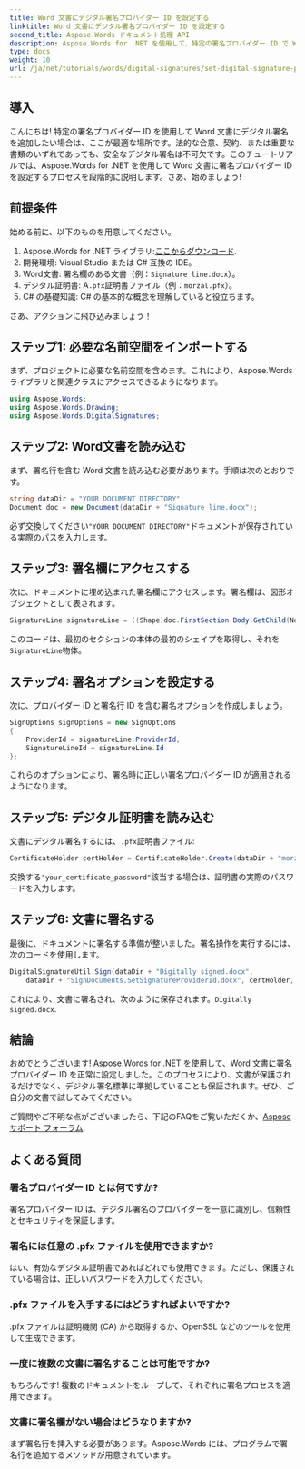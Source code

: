 ```yaml
---
title: Word 文書にデジタル署名プロバイダー ID を設定する
linktitle: Word 文書にデジタル署名プロバイダー ID を設定する
second_title: Aspose.Words ドキュメント処理 API
description: Aspose.Words for .NET を使用して、特定の署名プロバイダー ID で Word 文書にデジタル署名を安全に追加する方法を学びます。
type: docs
weight: 10
url: /ja/net/tutorials/words/digital-signatures/set-digital-signature-provider-id/
---
```

## 導入

こんにちは! 特定の署名プロバイダー ID を使用して Word 文書にデジタル署名を追加したい場合は、ここが最適な場所です。法的な合意、契約、または重要な書類のいずれであっても、安全なデジタル署名は不可欠です。このチュートリアルでは、Aspose.Words for .NET を使用して Word 文書に署名プロバイダー ID を設定するプロセスを段階的に説明します。さあ、始めましょう!

## 前提条件

始める前に、以下のものを用意してください。

1.  Aspose.Words for .NET ライブラリ:[ここからダウンロード](https://releases.aspose.com/words/net/).
2. 開発環境: Visual Studio または C# 互換の IDE。
3.  Word文書: 署名欄のある文書（例：`Signature line.docx`）。
4. デジタル証明書: A`.pfx`証明書ファイル（例：`morzal.pfx`）。
5. C# の基礎知識: C# の基本的な概念を理解していると役立ちます。

さあ、アクションに飛び込みましょう！

## ステップ1: 必要な名前空間をインポートする

まず、プロジェクトに必要な名前空間を含めます。これにより、Aspose.Words ライブラリと関連クラスにアクセスできるようになります。

```csharp
using Aspose.Words;
using Aspose.Words.Drawing;
using Aspose.Words.DigitalSignatures;
```

## ステップ2: Word文書を読み込む

まず、署名行を含む Word 文書を読み込む必要があります。手順は次のとおりです。

```csharp
string dataDir = "YOUR DOCUMENT DIRECTORY";
Document doc = new Document(dataDir + "Signature line.docx");
```

必ず交換してください`"YOUR DOCUMENT DIRECTORY"`ドキュメントが保存されている実際のパスを入力します。

## ステップ3: 署名欄にアクセスする

次に、ドキュメントに埋め込まれた署名欄にアクセスします。署名欄は、図形オブジェクトとして表されます。

```csharp
SignatureLine signatureLine = ((Shape)doc.FirstSection.Body.GetChild(NodeType.Shape, 0, true)).SignatureLine;
```

このコードは、最初のセクションの本体の最初のシェイプを取得し、それを`SignatureLine`物体。

## ステップ4: 署名オプションを設定する

次に、プロバイダー ID と署名行 ID を含む署名オプションを作成しましょう。

```csharp
SignOptions signOptions = new SignOptions
{
    ProviderId = signatureLine.ProviderId,
    SignatureLineId = signatureLine.Id
};
```

これらのオプションにより、署名時に正しい署名プロバイダー ID が適用されるようになります。

## ステップ5: デジタル証明書を読み込む

文書にデジタル署名するには、`.pfx`証明書ファイル:

```csharp
CertificateHolder certHolder = CertificateHolder.Create(dataDir + "morzal.pfx", "your_certificate_password");
```

交換する`"your_certificate_password"`該当する場合は、証明書の実際のパスワードを入力します。

## ステップ6: 文書に署名する

最後に、ドキュメントに署名する準備が整いました。署名操作を実行するには、次のコードを使用します。

```csharp
DigitalSignatureUtil.Sign(dataDir + "Digitally signed.docx",
    dataDir + "SignDocuments.SetSignatureProviderId.docx", certHolder, signOptions);
```

これにより、文書に署名され、次のように保存されます。`Digitally signed.docx`.

## 結論

おめでとうございます! Aspose.Words for .NET を使用して、Word 文書に署名プロバイダー ID を正常に設定しました。このプロセスにより、文書が保護されるだけでなく、デジタル署名標準に準拠していることも保証されます。ぜひ、ご自分の文書で試してみてください。

ご質問やご不明な点がございましたら、下記のFAQをご覧いただくか、[Aspose サポート フォーラム](https://forum.aspose.com/c/words/8).

## よくある質問

### 署名プロバイダー ID とは何ですか?

署名プロバイダー ID は、デジタル署名のプロバイダーを一意に識別し、信頼性とセキュリティを保証します。

### 署名には任意の .pfx ファイルを使用できますか?

はい、有効なデジタル証明書であればどれでも使用できます。ただし、保護されている場合は、正しいパスワードを入力してください。

### .pfx ファイルを入手するにはどうすればよいですか?

.pfx ファイルは証明機関 (CA) から取得するか、OpenSSL などのツールを使用して生成できます。

### 一度に複数の文書に署名することは可能ですか?

もちろんです! 複数のドキュメントをループして、それぞれに署名プロセスを適用できます。

### 文書に署名欄がない場合はどうなりますか?

まず署名行を挿入する必要があります。Aspose.Words には、プログラムで署名行を追加するメソッドが用意されています。